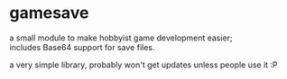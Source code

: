 # gamesave

a small module to make hobbyist game development easier; <br>
includes Base64 support for save files.

a very simple library, probably won't get updates unless people use it :P
